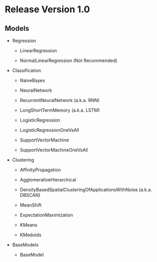 # Release Version 1.0

## Models

- Regression
  
  - LinearRegression
    
  - NormalLinearRegression (Not Recommended)
    
- Classification
  
  - NaiveBayes
    
  - NeuralNetwork
    
  - RecurrentNeuralNetwork (a.k.a. RNN)
    
  - LongShortTermMemory (a.k.a. LSTM)
    
  - LogisticRegression
    
  - LogisticRegressionOneVsAll
    
  - SupportVectorMachine
    
  - SupportVectorMachineOneVsAll
    
- Clustering
  
  - AffinityPropagation
    
  - AgglomerativeHierarchical
    
  - DensityBasedSpatialClusteringOfApplicationsWithNoise (a.k.a. DBSCAN)
    
  - MeanShift
    
  - ExpectationMaximization
    
  - KMeans
    
  - KMedoids
    
- BaseModels
  
  - BaseModel
